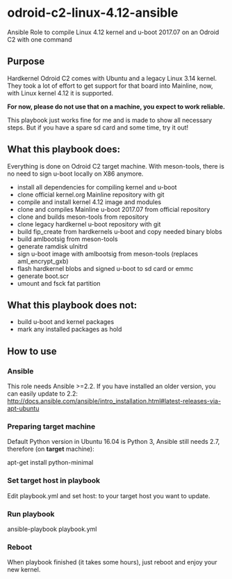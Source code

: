 # odroid-c2-linux-4.12-ansible
Ansible Role to compile Linux 4.12 kernel and u-boot 2017.07 on an Odroid C2 with one command

## Purpose
Hardkernel Odroid C2 comes with Ubuntu and a legacy Linux 3.14 kernel.
They took a lot of effort to get support for that board into Mainline, now, with Linux kernel 4.12 it is supported.

**For now, please do not use that on a machine, you expect to work reliable.**

This playbook just works fine for me and is made to show all necessary steps. But if you have a spare sd card and some time, try it out!

## What this playbook does:
Everything is done on Odroid C2 target machine. With meson-tools, there is no need to sign u-boot locally on X86 anymore.

* install all dependencies for compiling kernel and u-boot
* clone official kernel.org Mainline repository with git
* compile and install kernel 4.12 image and modules
* clone and compiles Mainline u-boot 2017.07 from official repository
* clone and builds meson-tools from repository
* clone legacy hardkernel u-boot repository with git 
* build fip_create from hardkernels u-boot and copy needed binary blobs
* build amlbootsig from meson-tools
* generate ramdisk uInitrd
* sign u-boot image with amlbootsig from meson-tools (replaces aml_encrypt_gxb)
* flash hardkernel blobs and signed u-boot to sd card or emmc
* generate boot.scr
* umount and fsck fat partition

## What this playbook does not:
* build u-boot and kernel packages
* mark any installed packages as hold

## How to use

### Ansible
This role needs Ansible >=2.2. If you have installed an older version, you can easily update to 2.2:
http://docs.ansible.com/ansible/intro_installation.html#latest-releases-via-apt-ubuntu

### Preparing target machine
Default Python version in Ubuntu 16.04 is Python 3, Ansible still needs 2.7, therefore (on **target** machine):

apt-get install python-minimal

### Set target host in playbook
Edit playbook.yml and set host: to your target host you want to update.

### Run playbook

ansible-playbook playbook.yml

### Reboot
When playbook finished (it takes some hours), just reboot and enjoy your new kernel.

